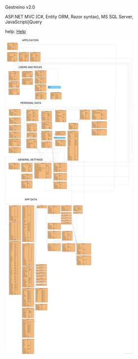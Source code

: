 Gestreino v2.0

ASP.NET MVC (C#, Entity ORM, Razor syntax), MS SQL Server, JavaScript/jQuery

help: <a href="https://gestreino.pt/home/help">Help</a>

<img src="https://github.com/heraldosonhi/Gestreino/blob/master/Gestreino/GestreinoERD.jpg">

